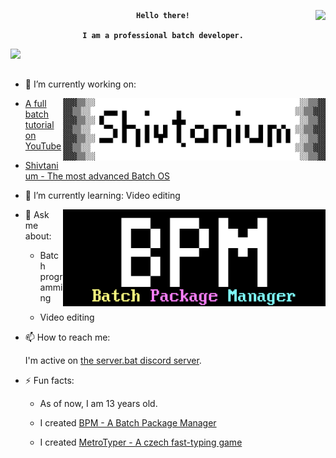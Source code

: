 <div>
  <img align="right" src="https://github-readme-stats.vercel.app/api/top-langs/?username=Shivter14&layout=compact&count_private=true&langs_count=8&hide_border=true&theme=dark">
  
  <div align="center"><b>
    
    Hello there!
    
    I am a professional batch developer.

  </b></div>
  <img align="left" src="https://komarev.com/ghpvc/?username=Shivter14&style=for-the-badge">
</div>

<br></br>

- 🔭 I’m currently working on:

<img align="right" width=420 src="https://raw.githubusercontent.com/Shivter14/Shivtanium/main/Shivtanium.png">

  - [A full batch tutorial on YouTube](https://youtu.be/zdygVs2Ajbs?si=oO-4qVDWnR6m4NCa)

  - [Shivtanium - The most advanced Batch OS](https://github.com/Shivter14/Shivtanium)

- 🌱 I’m currently learning: Video editing

<img align="right" width=420 src="https://github.com/Shivter14/BPM/blob/main/BPM.png">

- 💬 Ask me about:

  - Batch programming
  
  - Video editing

- 📫 How to reach me:

  I'm active on [the server.bat discord server](https://discord.gg/batch).

- ⚡ Fun facts:

  - As of now, I am 13 years old.
  
  - I created [BPM - A Batch Package Manager](https://github.com/Shivter14/BPM)
  
  - I created [MetroTyper - A czech fast-typing game](https://github.com/Shivter14/MetroTyper)
